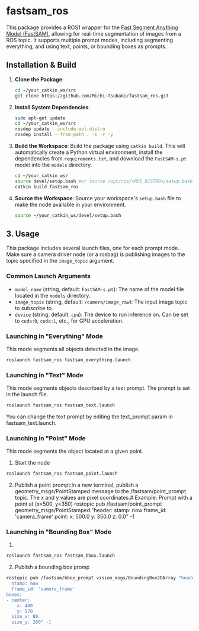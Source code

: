 # fastsam_ros

This package provides a ROS1 wrapper for the [Fast Segment Anything Model (FastSAM)](https://github.com/CASIA-IVA-Lab/FastSAM), allowing for real-time segmentation of images from a ROS topic. It supports multiple prompt modes, including segmenting everything, and using text, points, or bounding boxes as prompts.

## Installation & Build

1.  **Clone the Package**:
    ```bash
    cd ~/your_catkin_ws/src
    git clone https://github.com/Michi-Tsubaki/fastsam_ros.git
    ```

2.  **Install System Dependencies**:
    ```bash
    sudo apt-get update
    cd ~/your_catkin_ws/src
    rosdep update --include-eol-distro
    rosdep install --from-path . -i -r -y
    ```

3.  **Build the Workspace**:
    Build the package using `catkin build`.
    This will automatically create a Python virtual environment, install the dependencies from `requirements.txt`, and download the `FastSAM-s.pt` model into the `models` directory.
    ```bash
    cd ~/your_catkin_ws/
    source devel/setup.bash #or source /opt/ros/<ROS_DISTRO>/setup.bash
    catkin build fastsam_ros
    ```

4.  **Source the Workspace**:
    Source your workspace's `setup.bash` file to make the node available in your environment.
    ```bash
    source ~/your_catkin_ws/devel/setup.bash
    ```

## 3. Usage

This package includes several launch files, one for each prompt mode. Make sure a camera driver node (or a rosbag) is publishing images to the topic specified in the `image_topic` argument.

### Common Launch Arguments

* `model_name` (string, default: `FastSAM-s.pt`): The name of the model file located in the `models` directory.
* `image_topic` (string, default: `/camera/image_raw`): The input image topic to subscribe to.
* `device` (string, default: `cpu`): The device to run inference on. Can be set to `cuda:0`, `cuda:1`, etc., for GPU acceleration.

### Launching in "Everything" Mode
This mode segments all objects detected in the image.

```bash
roslaunch fastsam_ros fastsam_everything.launch
```

### Launching in "Text" Mode
This mode segments objects described by a text prompt. The prompt is set in the launch file.

```bash
roslaunch fastsam_ros fastsam_text.launch
```
You can change the text prompt by editing the text_prompt param in fastsam_text.launch.

### Launching in "Point" Mode
This mode segments the object located at a given point.

1. Start the node
```bash
roslaunch fastsam_ros fastsam_point.launch
```

2. Publish a point prompt:In a new terminal, publish a geometry_msgs/PointStamped message to the /fastsam/point_prompt topic. The x and y values are pixel coordinates.# Example: Prompt with a point at (x=500, y=350)
rostopic pub /fastsam/point_prompt geometry_msgs/PointStamped "header:
  stamp: now
  frame_id: 'camera_frame'
point:
  x: 500.0
  y: 350.0
  z: 0.0" -1

### Launching in "Bounding Box" Mode
1.
```bash
roslaunch fastsam_ros fastsam_bbox.launch
```

2. Publish a bounding box promp

```bash
rostopic pub /fastsam/bbox_prompt vision_msgs/BoundingBox2DArray "header:
  stamp: now
  frame_id: 'camera_frame'
boxes:
- center:
    x: 480
    y: 570
  size_x: 80
  size_y: 260" -1
```